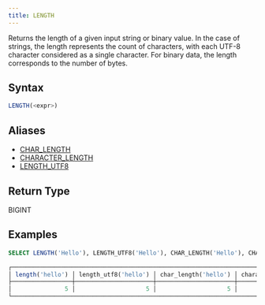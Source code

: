 ```yaml
---
title: LENGTH
---
```


Returns the length of a given input string or binary value. In the case of strings, the length represents the count of characters, with each UTF-8 character considered as a single character. For binary data, the length corresponds to the number of bytes.

## Syntax

```sql
LENGTH(<expr>)
```

## Aliases

- [CHAR_LENGTH](char-length.md)
- [CHARACTER_LENGTH](character-length.md)
- [LENGTH_UTF8](length-utf8.md)

## Return Type

BIGINT

## Examples

```sql
SELECT LENGTH('Hello'), LENGTH_UTF8('Hello'), CHAR_LENGTH('Hello'), CHARACTER_LENGTH('Hello');

┌───────────────────────────────────────────────────────────────────────────────────────────┐
│ length('hello') │ length_utf8('hello') │ char_length('hello') │ character_length('hello') │
├─────────────────┼──────────────────────┼──────────────────────┼───────────────────────────┤
│               5 │                    5 │                    5 │                         5 │
└───────────────────────────────────────────────────────────────────────────────────────────┘
```